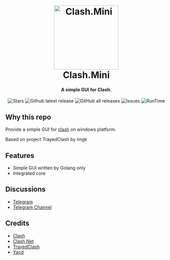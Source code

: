 <h1 align="center">
  <img src="https://raw.githubusercontent.com/Clash-Mini/Clash.Mini/master/icon/Clash.Mini.ico" alt="Clash.Mini" width="200">
  <br>Clash.Mini<br>
</h1>

<h4 align="center">A simple GUI for Clash.</h4>

<div align="center">

![Stars](https://img.shields.io/github/stars/Clash-Mini/Clash.Mini?color=red&style=flat-square)
![Github latest release](https://img.shields.io/github/downloads/Clash-Mini/Clash.Mini/latest/total?&color=orange&style=flat-square)
![GitHub all releases](https://img.shields.io/github/downloads/Clash-Mini/Clash.Mini/total?style=flat-square)
![Issues](https://img.shields.io/static/v1?label=feedback&message=issues&color=pink&style=flat-square)
![RunTime](https://img.shields.io/static/v1?label=runtime&message=GO&color=blue&style=flat-square)

</div>

## Why this repo

Provide a simple GUI for [clash](https://github.com/Dreamacro/clash) on windows platform.

Based on project TrayedClash by imgk

## Features
* Simple GUI written by Golang only
* Integrated core

## Discussions
- [Telegram](https://t.me/ClashMin1)
- [Telegram Channel](https://t.me/ClashMiniNo1)

## Credits
- [Clash](https://github.com/Dreamacro/clash)
- [Clash.Net](https://github.com/ClashDotNetFramework/ClashDotNetFramework)
- [TrayedClash](https://github.com/imgk/TrayedClash)
- [Yacd](https://github.com/haishanh/yacd)

